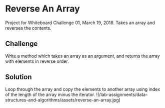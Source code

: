 # Reverse An Array

Project for Whiteboard Challenge 01, March 19, 2018.  Takes an array and reverses the contents.


## Challenge

Write a method which takes an array as an argument, and returns the array with elements in reverse order.


## Solution

Loop through the array and copy the elements to another array using index of the length of the array minus the iterator.
!(/lab-assignments/data-structures-and-algorithms/assets/reverse-an-array.jpg)